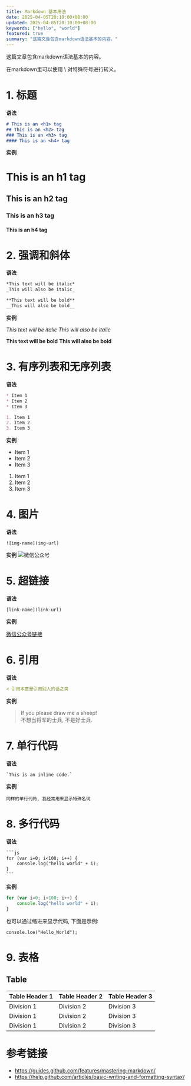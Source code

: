 ```yaml
---
title: Markdown 基本用法
date: 2025-04-05T20:10:00+08:00
updated: 2025-04-05T20:10:00+08:00
keywords: ["hello", "world"]
featured: true
summary: "这篇文章包含markdown语法基本的内容。"
---
```


这篇文章包含markdown语法基本的内容。

在markdown里可以使用 \ 对特殊符号进行转义。  

# 1. 标题

**语法**
```md
# This is an <h1> tag
## This is an <h2> tag
### This is an <h3> tag
#### This is an <h4> tag
```

**实例**

# This is an h1 tag
## This is an h2 tag
### This is an h3 tag
#### This is an h4 tag

# 2. 强调和斜体

**语法**
```md
*This text will be italic*
_This will also be italic_

**This text will be bold**
__This will also be bold__
```

**实例**

*This text will be italic*
_This will also be italic_

**This text will be bold**
__This will also be bold__

# 3. 有序列表和无序列表

**语法**
```md
* Item 1
* Item 2
* Item 3

1. Item 1
2. Item 2
3. Item 3
```

**实例**
* Item 1
* Item 2
* Item 3

1. Item 1
2. Item 2
3. Item 3

# 4. 图片

**语法**
```
![img-name](img-url)
```

**实例**
![微信公众号](https://storage.guangzhengli.com/images/wechat-official-account.png)

# 5. 超链接

**语法**
```
[link-name](link-url)
```

**实例**

[微信公众号链接](https://storage.guangzhengli.com/images/wechat-official-account.png)

# 6. 引用

**语法**
```md
> 引用本意是引用别人的话之类  
```

**实例**

> If you please draw me a sheep!  
> 不想当将军的士兵, 不是好士兵.  

# 7. 单行代码

**语法**
```
`This is an inline code.`
```

**实例**

`同样的单行代码, 我经常用来显示特殊名词`

# 8. 多行代码

**语法**

```md
​```js
for (var i=0; i<100; i++) {
    console.log("hello world" + i);
}
​```
```

**实例**

```js
for (var i=0; i<100; i++) {
    console.log("hello world" + i);
}
```

也可以通过缩进来显示代码, 下面是示例:  

    console.loe("Hello_World");

# 9. 表格

## Table

| Table Header 1 | Table Header 2 | Table Header 3 |
| - | - | - |
| Division 1 | Division 2 | Division 3 |
| Division 1 | Division 2 | Division 3 |
| Division 1 | Division 2 | Division 3 |

# 参考链接

- https://guides.github.com/features/mastering-markdown/  
- https://help.github.com/articles/basic-writing-and-formatting-syntax/
